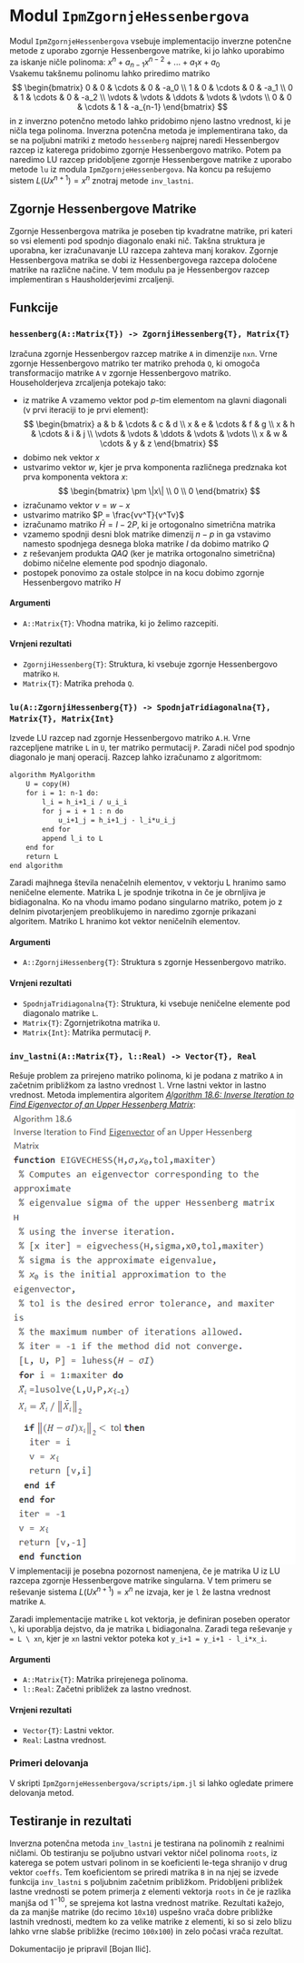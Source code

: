 # Modul `IpmZgornjeHessenbergova`

Modul `IpmZgornjeHessenbergova` vsebuje implementacijo inverzne potenčne metode z uporabo zgornje Hessenbergove matrike, ki jo lahko uporabimo za iskanje ničle polinoma:
$x^n + a_{n-1}x^{n-2}+...+a_1x+a_0$  
Vsakemu takšnemu polinomu lahko priredimo matriko
$$
\begin{bmatrix}
0 & 0 & \cdots & 0 & -a_0 \\
1 & 0 & \cdots & 0 & -a_1 \\
0 & 1 & \cdots & 0 & -a_2 \\
\vdots & \vdots & \ddots & \vdots & \vdots \\
0 & 0 & \cdots & 1 & -a_{n-1}
\end{bmatrix}
$$
in z inverzno potenčno metodo lahko pridobimo njeno lastno vrednost, ki je ničla tega polinoma. 
Inverzna potenčna metoda je implementirana tako, da se na poljubni matriki z metodo `hessenberg` najprej naredi Hessenbergov razcep iz katerega pridobimo zgornje Hessenbergovo matriko. Potem pa naredimo LU razcep pridobljene zgornje Hessenbergove matrike z uporabo metode `lu` iz modula `IpmZgornjeHessenbergova`. Na koncu pa rešujemo sistem $L(Ux^{n+1})=x^{n}$ znotraj metode `inv_lastni`.


## Zgornje Hessenbergove Matrike

Zgornje Hessenbergova matrika je poseben tip kvadratne matrike, pri kateri so vsi elementi pod spodnjo diagonalo enaki nič. Takšna struktura je uporabna, ker izračunavanje LU razcepa zahteva manj korakov. 
Zgornje Hessenbergova matrika se dobi iz Hessenbergovega razcepa določene matrike na različne načine. V tem modulu pa je Hessenbergov razcep implementiran s Hausholderjevimi zrcaljenji.

## Funkcije

### `hessenberg(A::Matrix{T}) -> ZgornjiHessenberg{T}, Matrix{T}`

Izračuna zgornje Hessenbergov razcep matrike `A` in dimenzije `nxn`. Vrne zgornje Hessenbergovo matriko ter matriko prehoda `Q`, ki omogoča transformacijo matrike `A` v zgornje Hessenbergovo matriko.
Householderjeva zrcaljenja potekajo tako:
- iz matrike A vzamemo vektor pod $p$-tim elementom na glavni diagonali (v prvi iteraciji to je prvi element): 
$$
\begin{bmatrix}
a & b & \cdots & c & d \\
x & e & \cdots & f & g \\
x & h & \cdots & i & j \\
\vdots & \vdots & \ddots & \vdots & \vdots \\
x & w & \cdots & y & z
\end{bmatrix}
$$
- dobimo nek vektor $x$
- ustvarimo vektor $w$, kjer je prva komponenta različnega predznaka kot prva komponenta vektora $x$:
$$
\begin{bmatrix}
\pm \|x\| \\
0 \\
0
\end{bmatrix}
$$
- izračunamo vektor $v = w - x$
- ustvarimo matriko $P = \frac{vv^T}{v^Tv}$
- izračunamo matriko $\hat{H} = I - 2P$, ki je ortogonalno simetrična matrika
- vzamemo spodnji desni blok matrike dimenzij $n - p$ in ga vstavimo namesto spodnjega desnega bloka matrike $I$ da dobimo matriko $Q$
- z reševanjem produkta $QAQ$ (ker je matrika ortogonalno simetrična) dobimo ničelne elemente pod spodnjo diagonalo.
- postopek ponovimo za ostale stolpce in na kocu dobimo zgornje Hessenbergovo matriko $H$

#### Argumenti

- `A::Matrix{T}`: Vhodna matrika, ki jo želimo razcepiti.

#### Vrnjeni rezultati

- `ZgornjiHessenberg{T}`: Struktura, ki vsebuje zgornje Hessenbergovo matriko `H`.
- `Matrix{T}`: Matrika prehoda `Q`.

### `lu(A::ZgornjiHessenberg{T}) -> SpodnjaTridiagonalna{T}, Matrix{T}, Matrix{Int}`

Izvede LU razcep nad zgornje Hessenbergovo matriko `A.H`. Vrne razcepljene matrike `L` in `U`, ter matriko permutacij `P`. 
Zaradi ničel pod spodnjo diagonalo je manj operacij. Razcep lahko izračunamo z algoritmom:
```
algorithm MyAlgorithm
    U = copy(H)
    for i = 1: n-1 do:
        l_i = h_i+1_i / u_i_i
        for j = i + 1 : n do
            u_i+1_j = h_i+1_j - l_i*u_i_j
        end for
        append l_i to L
    end for
    return L
end algorithm
```
Zaradi majhnega števila nenačelnih elementov, v vektorju L hranimo samo neničelne elemente. Matrika L je spodnje trikotna in če je obrnljiva je bidiagonalna. Ko na vhodu imamo podano singularno matriko, potem jo z delnim pivotarjenjem preoblikujemo in naredimo zgornje prikazani algoritem. Matriko L hranimo kot vektor neničelnih elementov.

#### Argumenti

- `A::ZgornjiHessenberg{T}`: Struktura s zgornje Hessenbergovo matriko.

#### Vrnjeni rezultati

- `SpodnjaTridiagonalna{T}`: Struktura, ki vsebuje neničelne elemente pod diagonalo matrike `L`.
- `Matrix{T}`: Zgornjetrikotna matrika `U`.
- `Matrix{Int}`: Matrika permutacij `P`.

### `inv_lastni(A::Matrix{T}, l::Real) -> Vector{T}, Real`

Rešuje problem za prirejeno matriko polinoma, ki je podana z matriko `A` in začetnim približkom za lastno vrednost `l`. Vrne lastni vektor in lastno vrednost. 
Metoda implementira algoritem [*Algorithm 18.6: Inverse Iteration to Find Eigenvector of an Upper Hessenberg Matrix*](https://www.sciencedirect.com/topics/mathematics/inverse-power-method):
![](./ipm_alg.png)
V implementaciji je posebna pozornost namenjena, če je matrika U iz LU razcepa zgornje Hessenbergove matrike singularna. V tem primeru se reševanje sistema $L(Ux^{n+1})=x^{n}$ ne izvaja, ker je `l` že lastna vrednost matrike `A`.

Zaradi implementacije matrike `L` kot vektorja, je definiran poseben operator `\`, ki uporablja dejstvo, da je matrika `L` bidiagonalna. Zaradi tega reševanje `y = L \ xn`, kjer je `xn` lastni vektor poteka kot `y_i+1 = y_i+1 - l_i*x_i`.

#### Argumenti

- `A::Matrix{T}`: Matrika prirejenega polinoma.
- `l::Real`: Začetni približek za lastno vrednost.

#### Vrnjeni rezultati

- `Vector{T}`: Lastni vektor.
- `Real`: Lastna vrednost.

### Primeri delovanja
V skripti `IpmZgornjeHessenbergova/scripts/ipm.jl` si lahko ogledate primere delovanja metod.

## Testiranje in rezultati

Inverzna potenčna metoda `inv_lastni` je testirana na polinomih z realnimi ničlami. Ob testiranju se poljubno ustvari vektor ničel polinoma `roots`, iz katerega se potem ustvari polinom in se koeficienti le-tega shranijo v drug vektor `coeffs`. Tem koeficientom se priredi matrika `B` in na njej se izvede funkcija `inv_lastni` s poljubnim začetnim približkom. Pridobljeni približek lastne vrednosti se potem primerja z elementi vektorja `roots` in če je razlika manjša od $1^{-10}$, se sprejema kot lastna vrednost matrike.
Rezultati kažejo, da za manjše matrike (do recimo `10x10`) uspešno vrača dobre približke lastnih vrednosti, medtem ko za velike matrike z elementi, ki so si zelo blizu lahko vrne slabše približke (recimo `100x100`) in zelo počasi vrača rezultat.

Dokumentacijo je pripravil [Bojan Ilić].
